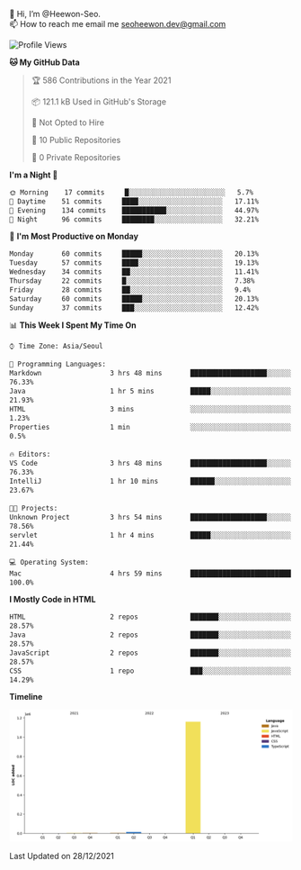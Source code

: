 👋 Hi, I’m @Heewon-Seo.  
📫 How to reach me email me seoheewon.dev@gmail.com 

 <!--START_SECTION:waka-->
![Profile Views](http://img.shields.io/badge/Profile%20Views-18-blue)

**🐱 My GitHub Data** 

> 🏆 586 Contributions in the Year 2021
 > 
> 📦 121.1 kB Used in GitHub's Storage 
 > 
> 🚫 Not Opted to Hire
 > 
> 📜 10 Public Repositories 
 > 
> 🔑 0 Private Repositories  
 > 
**I'm a Night 🦉** 

```text
🌞 Morning    17 commits     █░░░░░░░░░░░░░░░░░░░░░░░░   5.7% 
🌆 Daytime    51 commits     ████░░░░░░░░░░░░░░░░░░░░░   17.11% 
🌃 Evening    134 commits    ███████████░░░░░░░░░░░░░░   44.97% 
🌙 Night      96 commits     ████████░░░░░░░░░░░░░░░░░   32.21%

```
📅 **I'm Most Productive on Monday** 

```text
Monday       60 commits     █████░░░░░░░░░░░░░░░░░░░░   20.13% 
Tuesday      57 commits     ████░░░░░░░░░░░░░░░░░░░░░   19.13% 
Wednesday    34 commits     ██░░░░░░░░░░░░░░░░░░░░░░░   11.41% 
Thursday     22 commits     █░░░░░░░░░░░░░░░░░░░░░░░░   7.38% 
Friday       28 commits     ██░░░░░░░░░░░░░░░░░░░░░░░   9.4% 
Saturday     60 commits     █████░░░░░░░░░░░░░░░░░░░░   20.13% 
Sunday       37 commits     ███░░░░░░░░░░░░░░░░░░░░░░   12.42%

```


📊 **This Week I Spent My Time On** 

```text
⌚︎ Time Zone: Asia/Seoul

💬 Programming Languages: 
Markdown                 3 hrs 48 mins       ███████████████████░░░░░░   76.33% 
Java                     1 hr 5 mins         █████░░░░░░░░░░░░░░░░░░░░   21.93% 
HTML                     3 mins              ░░░░░░░░░░░░░░░░░░░░░░░░░   1.23% 
Properties               1 min               ░░░░░░░░░░░░░░░░░░░░░░░░░   0.5%

🔥 Editors: 
VS Code                  3 hrs 48 mins       ███████████████████░░░░░░   76.33% 
IntelliJ                 1 hr 10 mins        ██████░░░░░░░░░░░░░░░░░░░   23.67%

🐱‍💻 Projects: 
Unknown Project          3 hrs 54 mins       ███████████████████░░░░░░   78.56% 
servlet                  1 hr 4 mins         █████░░░░░░░░░░░░░░░░░░░░   21.44%

💻 Operating System: 
Mac                      4 hrs 59 mins       █████████████████████████   100.0%

```

**I Mostly Code in HTML** 

```text
HTML                     2 repos             ███████░░░░░░░░░░░░░░░░░░   28.57% 
Java                     2 repos             ███████░░░░░░░░░░░░░░░░░░   28.57% 
JavaScript               2 repos             ███████░░░░░░░░░░░░░░░░░░   28.57% 
CSS                      1 repo              ███░░░░░░░░░░░░░░░░░░░░░░   14.29%

```


**Timeline**

![Chart not found](https://raw.githubusercontent.com/Heewon-Seo/Heewon-Seo/main/charts/bar_graph.png) 


 Last Updated on 28/12/2021
<!--END_SECTION:waka-->
